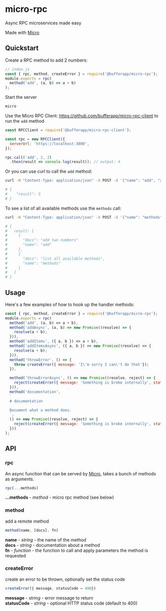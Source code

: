 # micro-rpc

Async RPC microservices made easy

Made with [Micro](https://github.com/zeit/micro)

## Quickstart

Create a RPC method to add 2 numbers:

```js
// index.js
const { rpc, method, createError } = require('@bufferapp/micro-rpc');
module.exports = rpc(
  method('add', (a, b) => a + b)
);
```

Start the server

```sh
micro
```

Use the Micro RPC Client: https://github.com/bufferapp/micro-rpc-client to run the `add` method

```js
const RPCClient = require('@bufferapp/micro-rpc-client');

const rpc = new RPCClient({
  serverUrl: 'https://localhost:3000',
});

rpc.call('add', 2, 2)
  .then(result => console.log(result)); // output: 4
```

Or you can use curl to call the `add` method:

```sh
curl -H "Content-Type: application/json" -X POST -d '{"name": "add", "args": "[2, 3]"}' localhost:3000 | python -m json.tool

# {
#    "result": 5
# }
```

To see a list of all available methods use the `methods` call:

```sh
curl -H "Content-Type: application/json" -X POST -d '{"name": "methods"}' localhost:3000 | python -m json.tool

# {
#   result: [
#     {
#       "docs": "add two numbers"
#       "name": "add"
#     },
#     {
#       "docs": "list all available methods",
#       "name": "methods"
#     }
#   ]
# }
```

## Usage

Here's a few examples of how to hook up the handler methods:

```js
const { rpc, method, createError } = require('@bufferapp/micro-rpc');
module.exports = rpc(
  method('add', (a, b) => a + b),
  method('addAsync', (a, b) => new Promise((resolve) => {
    resolve(a + b);
  })),
  method('addItems', ({ a, b }) => a + b),
  method('addItemsAsync', ({ a, b }) => new Promise((resolve) => {
    resolve(a + b);
  })),
  method('throwError', () => {
    throw createError({ message: 'I\'m sorry I can\'t do that'});
  }),

  method('throwErrorAsync', () => new Promise((resolve, reject) => {
    reject(createError({ message: 'Something is broke internally', statusCode: 500 }));
  })),
  method('documentation',
  `
  # documentation

  Document what a method does.
  `,
  () => new Promise((resolve, reject) => {
    reject(createError({ message: 'Something is broke internally', statusCode: 500 }));
  }))
);
```

## API

### rpc

An async function that can be served by [Micro](https://github.com/zeit/micro), takes a bunch of methods as arguments.

```js
rpc(...methods)
```

**...methods** - _method_ - micro rpc method (see below)

### method

add a remote method

```js
method(name, [docs], fn)
```

**name** - _string_ - the name of the method  
**docs** - _string_ - documentation about a method  
**fn** - _function_ - the function to call and apply parameters the method is requested

### createError

create an error to be thrown, optionally set the status code

```js
createError({ message, statusCode = 400})
```

**message** - _string_ - error message to return  
**statusCode** - _string_ - optional HTTP status code (default to 400)
